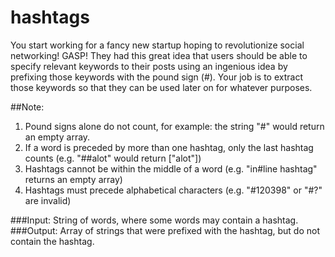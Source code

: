 hashtags
========

You start working for a fancy new startup hoping to revolutionize social networking! GASP! They had this great idea that users should be able to specify relevant keywords to their posts using an ingenious idea by prefixing those keywords with the pound sign (#). Your job is to extract those keywords so that they can be used later on for whatever purposes.

##Note:

1. Pound signs alone do not count, for example: the string "#" would return an empty array.
1. If a word is preceded by more than one hashtag, only the last hashtag counts (e.g. "##alot" would return ["alot"])
1. Hashtags cannot be within the middle of a word (e.g. "in#line hashtag" returns an empty array)
1. Hashtags must precede alphabetical characters (e.g. "#120398" or "#?" are invalid)

###Input: String of words, where some words may contain a hashtag.
###Output: Array of strings that were prefixed with the hashtag, but do not contain the hashtag.
